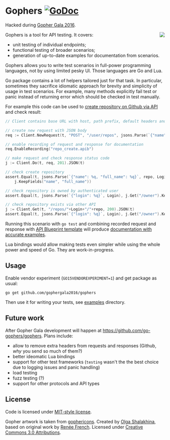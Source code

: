 # Gophers [![GoDoc](https://godoc.org/github.com/gophergala2016/gophers?status.svg)](https://godoc.org/github.com/gophergala2016/gophers)

Hacked during [Gopher Gala 2016](http://gophergala.com).

<img align="right" src="https://github.com/gophergala2016/gophers/wiki/logo.png" />

Gophers is a tool for API testing. It covers:
* unit testing of individual endpoints;
* functional testing of broader scenarios;
* generation of up-to-date examples for documentation from scenarios.

Gophers allows you to write test scenarios in full-power programming languages, not by using
limited pesky UI. Those languages are Go and Lua.

Go package contains a lot of helpers tailored just for that task. In particular, sometimes they
sacrifice idiomatic approach for brevity and simplicity of usage in test scenarios. For example,
many methods explicitly fail test or panic instead of returning error which should be checked
in test manually.

For example this code can be used to
[create repository on Github via API](https://developer.github.com/v3/repos/#create)
and check result:
```go
// Client contains base URL with host, path prefix, default headers and query parameters

// create new request with JSON body
req := Client.NewRequest(t, "POST", "/user/repos", jsons.Parse(`{"name": %q}`, repo))

// enable recording of request and response for documentation
req.EnableRecording("repo_create.apib")

// make request and check response status code
j := Client.Do(t, req, 201).JSON(t)

// check create repository
assert.Equal(t, jsons.Parse(`{"name": %q, "full_name": %q}`, repo, Login+"/"+repo),
	j.KeepFields("name", "full_name"))

// check repository is owned by authenticated user
assert.Equal(t, jsons.Parse(`{"login": %q}`, Login), j.Get("/owner").KeepFields("login"))

// check repository exists via other API
j := Client.Get(t, "/repos/"+Login+"/"+repo, 200).JSON(t)
assert.Equal(t, jsons.Parse(`{"login": %q}`, Login), j.Get("/owner").KeepFields("login"))
```

Running this scenario with `go test` and combining recorded request and response with
[API Blueprint template](examples/github-go/github.apib) will produce
[documentation with accurate examples](https://rawgit.com/gophergala2016/gophers/master/examples/github-go/github.html).

Lua bindings would allow making tests even simpler while using the whole power and speed of Go.
They are work-in-progress.


## Usage

Enable vendor experiment (`GO15VENDOREXPERIMENT=1`) and get package as usual:
```
go get github.com/gophergala2016/gophers
```

Then use it for writing your tests, see [examples](examples/) directory.


## Future work

After Gopher Gala development will happen at https://github.com/go-gophers/gophers. Plans include:

* allow to remove extra headers from requests and responses (Github, _why_ you send so much of them?)
* better ideomatic Lua bindings
* support for other test frameworks (`testing` wasn't the the best choice due to logging issues
  and panic handling)
* load testing
* fuzz testing (?)
* support for other protocols and API types


## License

Code is licensed under [MIT-style license](LICENSE).

Gopher artwork is taken from [gophericons](https://github.com/hackraft/gophericons).
Created by [Olga Shalakhina](https://www.facebook.com/olga.shalakhina), based on original work
by [Renée French](http://reneefrench.blogspot.com). Licensed under
[Creative Commons 3.0 Attributions](http://creativecommons.org/licenses/by/3.0/).
